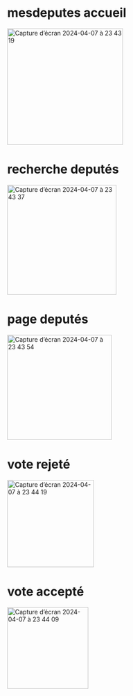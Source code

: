# mesdeputes accueil 
<img width="267" alt="Capture d’écran 2024-04-07 à 23 43 19" src="https://github.com/hichemaabb/mesdeputes/assets/136649208/93c762a7-f0e9-46e5-ba18-3d89582de056">

# recherche deputés
<img width="252" alt="Capture d’écran 2024-04-07 à 23 43 37" src="https://github.com/hichemaabb/mesdeputes/assets/136649208/57055d99-d413-419e-87fb-4b4ca1d8ab27">

# page deputés
<img width="241" alt="Capture d’écran 2024-04-07 à 23 43 54" src="https://github.com/hichemaabb/mesdeputes/assets/136649208/0bb5bdfc-8750-4ea8-a3d4-fd9b43326f7e">

# vote rejeté
<img width="200" alt="Capture d’écran 2024-04-07 à 23 44 19" src="https://github.com/hichemaabb/mesdeputes/assets/136649208/062a64bb-4bb3-4153-a5d6-78a5ab262b1a">

# vote accepté 
<img width="187" alt="Capture d’écran 2024-04-07 à 23 44 09" src="https://github.com/hichemaabb/mesdeputes/assets/136649208/e3f303ab-2610-437e-8fa8-914dd2442497">

